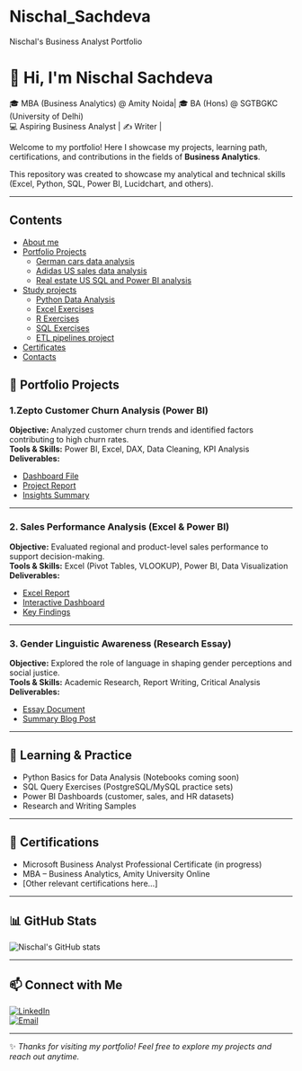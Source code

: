 # Nischal_Sachdeva
Nischal's Business Analyst Portfolio 
# 👋 Hi, I'm Nischal Sachdeva  

🎓 MBA (Business Analytics) @ Amity Noida| 🎓 BA (Hons) @ SGTBGKC (University of Delhi) <br>
💻 Aspiring Business Analyst | ✍️ Writer |  

Welcome to my portfolio! Here I showcase my projects, learning path, certifications, and contributions in the fields of **Business Analytics**. 

This repository was created to showcase my analytical and technical skills (Excel, Python, SQL, Power BI, Lucidchart, and others).

---
## Contents
* [About me](#about-me)
* [Portfolio Projects](#portfolio-projects)
  - [German cars data analysis](#german-cars-data-analysis) 
  - [Adidas US sales data analysis](#adidas-us-sales-data-analysis)
  - [Real estate US SQL and Power BI analysis](#real-estate-us-sql-and-power-bi-analysis)
* [Study projects](#study-projects)
  - [Python Data Analysis](#python-data-analysis)
  - [Excel Exercises](#excel-exercises)
  - [R Exercises](#r-exercises)
  - [SQL Exercises](#sql-exercises)
  - [ETL pipelines project](#etl-pipelines-project)
* [Certificates](#certificates)
* [Contacts](#contacts)
## 📂 Portfolio Projects  

### 1.Zepto Customer Churn Analysis (Power BI)  
**Objective:** Analyzed customer churn trends and identified factors contributing to high churn rates.  
**Tools & Skills:** Power BI, Excel, DAX, Data Cleaning, KPI Analysis  
**Deliverables:**  
- [Dashboard File](#)  
- [Project Report](#)
- [Insights Summary](#)  

---

### 2. Sales Performance Analysis (Excel & Power BI)  
**Objective:** Evaluated regional and product-level sales performance to support decision-making.  
**Tools & Skills:** Excel (Pivot Tables, VLOOKUP), Power BI, Data Visualization  
**Deliverables:**  
- [Excel Report](#)  
- [Interactive Dashboard](#)  
- [Key Findings](#)  

---

### 3. Gender Linguistic Awareness (Research Essay)  
**Objective:** Explored the role of language in shaping gender perceptions and social justice.  
**Tools & Skills:** Academic Research, Report Writing, Critical Analysis  
**Deliverables:**  
- [Essay Document](#)  
- [Summary Blog Post](#)  

---

## 📘 Learning & Practice  

- Python Basics for Data Analysis (Notebooks coming soon)  
- SQL Query Exercises (PostgreSQL/MySQL practice sets)  
- Power BI Dashboards (customer, sales, and HR datasets)  
- Research and Writing Samples  

---

## 📜 Certifications  

- Microsoft Business Analyst Professional Certificate (in progress)  
- MBA – Business Analytics, Amity University Online  
- [Other relevant certifications here…]  

---

## 📊 GitHub Stats  

![Nischal's GitHub stats](https://github-readme-stats.vercel.app/api?username=nischalsachdeva&show_icons=true&theme=radical)  

---

## 📫 Connect with Me  

[![LinkedIn](https://img.shields.io/badge/LinkedIn-blue?style=for-the-badge&logo=linkedin)](your-linkedin-link)  
[![Email](https://img.shields.io/badge/Email-red?style=for-the-badge&logo=gmail&logoColor=white)](mailto:your-email@example.com)  

---

✨ *Thanks for visiting my portfolio! Feel free to explore my projects and reach out anytime.*  

